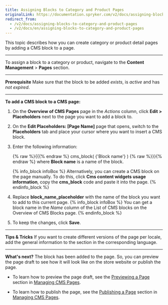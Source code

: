 ```yaml
---
title: Assigning Blocks to Category and Product Pages
originalLink: https://documentation.spryker.com/v2/docs/assigning-blocks-to-category-and-product-pages
redirect_from:
  - /v2/docs/assigning-blocks-to-category-and-product-pages
  - /v2/docs/en/assigning-blocks-to-category-and-product-pages
---
```


This topic describes how you can create category or product detail pages by adding a CMS block to a page.
***
To assign a block to a category or product, navigate to the  **Content Management** > **Pages** section.
***
**Prerequisite**
 Make sure that the block to be added _exists_, is _active_ and has _not expired_.
 ***
**To add a CMS block to a CMS page:**
1. On the **Overview of CMS Pages** page in the _Actions_ column, click **Edit > Placeholders** next to the page you want to add a block to. 
2. On the **Edit Placeholders: [Page Name]** page that opens, switch to the **Placeholders** tab and place your cursor where you want to insert a CMS block.
3. Enter the following information:

    {% raw %}{{{% endraw %} cms_block( {'Block name'} ) {% raw %}}}{% endraw %} where **Block name** is a name of the block.

    {% info_block infoBox %}
Alternatively, you can create a CMS block on the page manually. To do this, click **Cms content widgets usage information**, copy the **cms_block** code and paste it into the page.
{% endinfo_block %}
    
4. Replace **block_name_placeholder** with the name of the block you want to add to this current page. 
{% info_block infoBox %}
 You can get a block name in the _Name_ column of the List of CMS blocks on the Overview of CMS Blocks page.
{% endinfo_block %}
5. To keep the changes, click **Save**.
***
**Tips & Tricks**
If you want to create different versions of the page per locale, add the general information to the section in the corresponding language.
***
**What's next?**
The block has been added to the page. So, you can preview the page draft to see how it will look like on the store website or publish the page.

* To learn how to preview the page draft, see the [Previewing a Page](https://documentation.spryker.com/v2/docs/managing-cms-pages#previewing-cms-pages) section in [Managing CMS Pages](/docs/scos/user/user-guides/201903.0/back-office-user-guide/content-management/pages/managing-cms-pages.html).

* To learn how to publish the page, see the [Publishing a Page](https://documentation.spryker.com/v2/docs/managing-cms-pages#publishing-a-page) section in [Managing CMS Pages](/docs/scos/user/user-guides/201903.0/back-office-user-guide/content-management/pages/managing-cms-pages.html).
